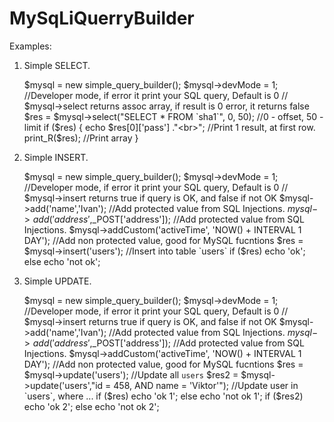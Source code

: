 MySqLiQuerryBuilder
===================

Examples:

1) Simple SELECT.

    $mysql = new simple_query_builder();
    $mysql->devMode = 1;    //Developer mode, if error it print your SQL query, Default is 0
    // $mysql->select returns assoc array, if result is 0 error, it returns false
    $res = $mysql->select("SELECT * FROM `sha1`", 0, 50);   //0 - offset, 50 - limit
    if ($res)
    {
        echo $res[0]['pass'] ."<br>"; //Print 1 result, at first row.
        print_R($res); //Print array
    }
    
2) Simple INSERT.

    $mysql = new simple_query_builder();
    $mysql->devMode = 1;    //Developer mode, if error it print your SQL query, Default is 0
    // $mysql->insert returns true if query is OK, and false if not OK
    $mysql->add('name','Ivan');     //Add protected value from SQL Injections.
    $mysql->add('address',$_POST['address']);   //Add protected value from SQL Injections.
    $mysql->addCustom('activeTime', 'NOW() + INTERVAL 1 DAY');    //Add non protected value, good for MySQL fucntions
    $res = $mysql->insert('users');     //Insert into table `users`
    if ($res) echo 'ok'; else echo 'not ok';
    
3) Simple UPDATE.

    $mysql = new simple_query_builder();
    $mysql->devMode = 1;    //Developer mode, if error it print your SQL query, Default is 0
    // $mysql->insert returns true if query is OK, and false if not OK 
    $mysql->add('name','Ivan');     //Add protected value from SQL Injections.
    $mysql->add('address',$_POST['address']);       //Add protected value from SQL Injections.
    $mysql->addCustom('activeTime', 'NOW() + INTERVAL 1 DAY');      //Add non protected value, good for MySQL fucntions
    $res = $mysql->update('users');     //Update all `users`
    $res2 = $mysql->update('users',"id = 458, AND name = 'Viktor'");    //Update user in `users`, where ...
    if ($res) echo 'ok 1'; else echo 'not ok 1';
    if ($res2) echo 'ok 2'; else echo 'not ok 2';
